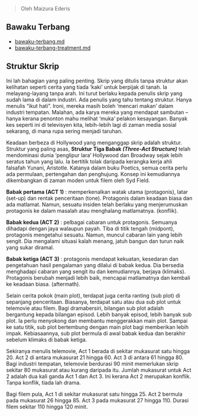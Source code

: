 > Oleh Maizura Ederis

## Bawaku Terbang

- [bawaku-terbang.md](https://nikahmadz.github.io/files/bawaku-terbang)
- [bawaku-terbang-treatment.md](https://nikahmadz.github.io/files/bawaku-terbang-treatment.md)

## Struktur Skrip

Ini lah bahagian yang paling penting. Skrip yang ditulis tanpa struktur akan kelihatan
seperti cerita yang tiada ‘kaki’ untuk berpijak di tanah. Ia melayang-layang tanpa arah. Ini turut
berlaku kepada penulis skrip yang sudah lama di dalam industri. Ada penulis yang tahu tentang
struktur. Hanya menulis “ikut hati”. Ironi, mereka masih boleh ‘mencari makan’ dalam industri
tempatan. Malahan, ada karya mereka yang mendapat sambutan – hanya kerana penonton mahu
melihat ‘muka’ pelakon kesayangan. Banyak kes seperti ini di televisyen kita, lebih-lebih lagi di
zaman media sosial sekarang, di mana rupa sering menjadi taruhan.

Keadaan berbeza di Hollywood yang menganggap skrip adalah struktur. Struktur yang
paling asas, **Struktur Tiga Babak _(Three-Act Structure)_** telah mendominasi dunia ‘penglipur
lara’ Hollywood dan Broadway sejak lebih seratus tahun yang lalu. Ia bertitik tolak daripada
kerangka kerja ahli falsafah Yunani, Aristotle. Katanya dalam buku Poetics, semua cerita perlu
ada permulaan, pertengahan dan penghujung. Konsep ini kemudiannya dikembangkan di zaman
moden untuk filem oleh Syd Field.

**Babak pertama (ACT 1)** : memperkenalkan watak utama (protagonis), latar (set-up) dan
rentak penceritaan (tone). Protagonis dalam keadaan biasa dan ada matlamat. Namun, sesuatu
insiden telah berlaku yang menjerumuskan protagonis ke dalam masalah atau menghalang
matlamatnya. (konflik).

**Babak kedua (ACT 2)** : pelbagai cabaran untuk protagonis. Semuanya dihadapi dengan
jaya walaupun payah. Tiba di titik tengah (midpont), protagonis mengetahui sesuatu. Namun,
muncul cabaran lain yang lebih sengit. Dia mengalami situasi kalah menang, jatuh bangun dan
turun naik yang sukar diramal.

**Babak ketiga (ACT 3)** : protagonis mendapat kekuatan, kesedaran dan pengetahuan hasil
pengalaman yang dilalui di babak kedua. Dia bersedia menghadapi cabaran yang sengit itu dan
kemudiannya, berjaya (klimaks). Protagonis berubah menjadi lebih baik, mencapai matlamatnya
dan kembali ke keadaan biasa. (aftermath).

Selain cerita pokok (main plot), terdapat juga cerita ranting (sub plot) di sepanjang
penceritaan. Biasanya, terdapat satu atau dua sub plot untuk telemovie atau filem.
Bagi dramabersiri, bilangan sub plot adalah bergantung kepada bilangan episod. Lebih banyak
episod, lebih banyak sub plot. Ia perlu menyokong dan membantu menggerakkan main plot.
Sampai ke satu titik, sub plot bertembung dengan main plot bagi memberikan lebih impak.
Kebiasaannya, sub plot bermula di awal babak kedua dan berakhir sebelum klimaks di babak ketiga.

Sekiranya menulis telemovie, Act 1 berada di sekitar mukasurat satu hingga 20. Act 2 di
antara mukasurat 21 hingga 60. Act 3 di antara 61 hingga 80. Bagi industri tempatan, telemovie
berdurasi 90 minit memerlukan skrip sekitar 80 mukasurat atau kurang daripada itu. Jumlah
mukasurat untuk Act 2 adalah dua kali ganda Act 1 dan Act 3. Ini kerana Act 2 merupakan
konflik. Tanpa konflik, tiada lah drama.

Bagi filem pula, Act 1 di sekitar mukasurat satu hingga 25. Act 2 bermula pada
mukasurat 26 hingga 85. Act 3 pada mukasurat 27 hingga 110. Durasi filem sekitar 110 hingga
120 minit.

